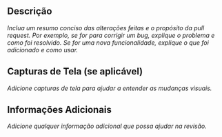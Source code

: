 ## Descrição

_Inclua um resumo conciso das alterações feitas e o propósito da pull request._
_Por exemplo, se for para corrigir um bug, explique o problema e como foi resolvido._
_Se for uma nova funcionalidade, explique o que foi adicionado e como usar._

## Capturas de Tela (se aplicável)

_Adicione capturas de tela para ajudar a entender as mudanças visuais._

## Informações Adicionais

_Adicione qualquer informação adicional que possa ajudar na revisão._
